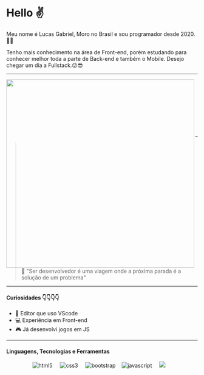 # Hello ✌
Meu nome é Lucas Gabriel, Moro no Brasil e sou programador desde 2020.🐱‍💻

Tenho mais conhecimento na área de Front-end, porém estudando para conhecer melhor toda a parte de Back-end e também o Mobile. Desejo chegar um dia a Fullstack.😜😎

---

<td><img width="495px" align="left" src="https://github-readme-stats.vercel.app/api?username=lucasgf007&theme=dracula"/>

<br>
<br>
<br> 
<br>
<br>
<br> 
<br>
<br>

---

> 💬  "Ser desenvolvedor é uma viagem onde a próxima parada é a solução
> de um problema"

---

  ####  Curiosidades 👇👇👇👇

 - 🎲 Editor que uso VScode
 - 💻 Experiência em Front-end
 - 🎮 Já desenvolvi jogos em JS
 
 ---
#### Linguagens, Tecnologias e Ferramentas
<p align="center">
  <img src="https://img.shields.io/badge/HTML5-E34F26?style=for-the-badge&logo=html5&logoColor=white" alt="html5" /> &nbsp; &nbsp;
  <img src="https://img.shields.io/badge/CSS3-1572B6?style=for-the-badge&logo=css3&logoColor=white" alt="css3" /> &nbsp; &nbsp;
  <img src="https://img.shields.io/badge/Bootstrap-563D7C?style=for-the-badge&logo=bootstrap&logoColor=white" alt="bootstrap" />&nbsp; &nbsp;
  <img src="https://img.shields.io/badge/JavaScript-323330?style=for-the-badge&logo=javascript&logoColor=F7DF1E" alt="javascript"/> &nbsp; &nbsp;
  <img src="https://img.shields.io/badge/visualstudiocode-007ACC?style=for-the-badge&logo=visualstudiocode&logoColor=white"/> &nbsp; &nbsp;
</p>

